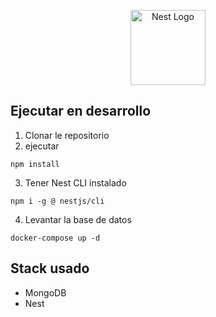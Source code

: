 <p align="center">
  <a href="http://nestjs.com/" target="blank"><img src="https://nestjs.com/img/logo-small.svg" width="120" alt="Nest Logo" /></a>
</p>

[circleci-image]: https://img.shields.io/circleci/build/github/nestjs/nest/master?token=abc123def456
[circleci-url]: https://circleci.com/gh/nestjs/nest

  
## Ejecutar en desarrollo

1. Clonar le repositorio
2. ejecutar
```
npm install
```
3. Tener Nest CLI instalado
```
npm i -g @ nestjs/cli
```

4. Levantar la base de datos
```
docker-compose up -d
```

## Stack usado
* MongoDB
* Nest




